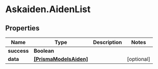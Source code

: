 # Askaiden.AidenList

## Properties
Name | Type | Description | Notes
------------ | ------------- | ------------- | -------------
**success** | **Boolean** |  | 
**data** | [**[PrismaModelsAiden]**](PrismaModelsAiden.md) |  | [optional] 
